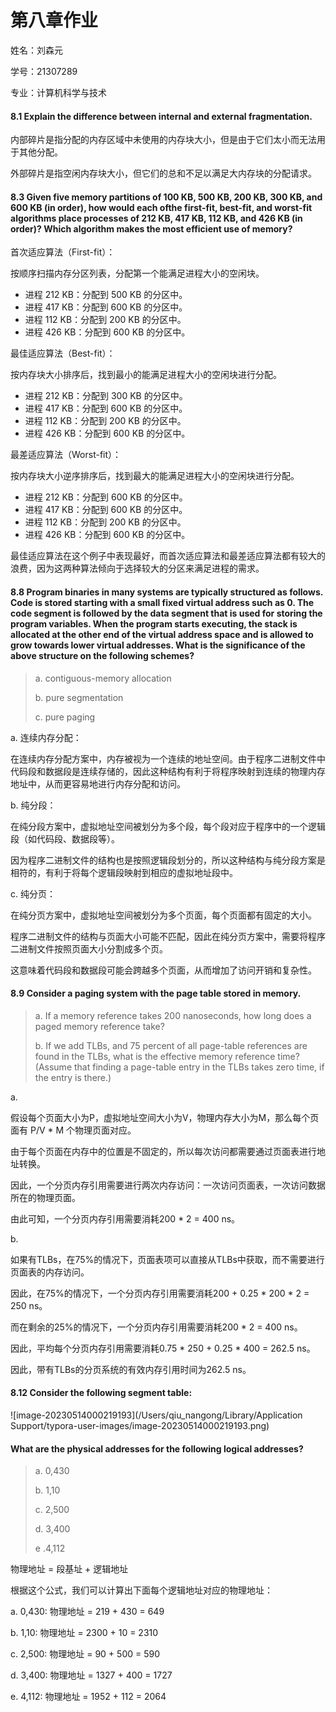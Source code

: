 # 第八章作业

姓名：刘森元

学号：21307289

专业：计算机科学与技术



#### 8.1 Explain the difference between internal and external fragmentation.

内部碎片是指分配的内存区域中未使用的内存块大小，但是由于它们太小而无法用于其他分配。 

外部碎片是指空闲内存块大小，但它们的总和不足以满足大内存块的分配请求。



#### 8.3 Given five memory partitions of 100 KB, 500 KB, 200 KB, 300 KB, and 600 KB (in order), how would each ofthe first-fit, best-fit, and worst-fit algorithms place processes of 212 KB, 417 KB, 112 KB, and 426 KB (in order)? Which algorithm makes the most efficient use of memory?

首次适应算法（First-fit）：

按顺序扫描内存分区列表，分配第一个能满足进程大小的空闲块。

- 进程 212 KB：分配到 500 KB 的分区中。
- 进程 417 KB：分配到 600 KB 的分区中。
- 进程 112 KB：分配到 200 KB 的分区中。
- 进程 426 KB：分配到 600 KB 的分区中。

最佳适应算法（Best-fit）：

按内存块大小排序后，找到最小的能满足进程大小的空闲块进行分配。

- 进程 212 KB：分配到 300 KB 的分区中。
- 进程 417 KB：分配到 600 KB 的分区中。
- 进程 112 KB：分配到 200 KB 的分区中。
- 进程 426 KB：分配到 600 KB 的分区中。

最差适应算法（Worst-fit）：

按内存块大小逆序排序后，找到最大的能满足进程大小的空闲块进行分配。

- 进程 212 KB：分配到 600 KB 的分区中。
- 进程 417 KB：分配到 600 KB 的分区中。
- 进程 112 KB：分配到 200 KB 的分区中。
- 进程 426 KB：分配到 600 KB 的分区中。

最佳适应算法在这个例子中表现最好，而首次适应算法和最差适应算法都有较大的浪费，因为这两种算法倾向于选择较大的分区来满足进程的需求。



#### 8.8 Program binaries in many systems are typically structured as follows. Code is stored starting with a small fixed virtual address such as 0. The code segment is followed by the data segment that is used for storing the program variables. When the program starts executing, the stack is allocated at the other end of the virtual address space and is allowed to grow towards lower virtual addresses. What is the significance of the above structure on the following schemes?

> a. contiguous-memory allocation
>
> b. pure segmentation
>
> c. pure paging

a. 连续内存分配： 

在连续内存分配方案中，内存被视为一个连续的地址空间。由于程序二进制文件中代码段和数据段是连续存储的，因此这种结构有利于将程序映射到连续的物理内存地址中，从而更容易地进行内存分配和访问。

b. 纯分段：

在纯分段方案中，虚拟地址空间被划分为多个段，每个段对应于程序中的一个逻辑段（如代码段、数据段等）。

因为程序二进制文件的结构也是按照逻辑段划分的，所以这种结构与纯分段方案是相符的，有利于将每个逻辑段映射到相应的虚拟地址段中。

c. 纯分页： 

在纯分页方案中，虚拟地址空间被划分为多个页面，每个页面都有固定的大小。

程序二进制文件的结构与页面大小可能不匹配，因此在纯分页方案中，需要将程序二进制文件按照页面大小分割成多个页。

这意味着代码段和数据段可能会跨越多个页面，从而增加了访问开销和复杂性。



#### 8.9 Consider a paging system with the page table stored in memory.

> a. If a memory reference takes 200 nanoseconds, how long does a paged memory reference take?
>
> b. If we add TLBs, and 75 percent of all page-table references are found in the TLBs, what is the effective memory reference time? (Assume that finding a page-table entry in the TLBs takes zero time, if the entry is there.)

a. 

假设每个页面大小为P，虚拟地址空间大小为V，物理内存大小为M，那么每个页面有 P/V * M 个物理页面对应。

由于每个页面在内存中的位置是不固定的，所以每次访问都需要通过页面表进行地址转换。

因此，一个分页内存引用需要进行两次内存访问：一次访问页面表，一次访问数据所在的物理页面。

由此可知，一个分页内存引用需要消耗200 * 2 = 400 ns。

b. 

如果有TLBs，在75%的情况下，页面表项可以直接从TLBs中获取，而不需要进行页面表的内存访问。

因此，在75%的情况下，一个分页内存引用需要消耗200 + 0.25 * 200 * 2 = 250 ns。

而在剩余的25%的情况下，一个分页内存引用需要消耗200 * 2 = 400 ns。

因此，平均每个分页内存引用需要消耗0.75 * 250 + 0.25 * 400 = 262.5 ns。

因此，带有TLBs的分页系统的有效内存引用时间为262.5 ns。



#### 8.12 Consider the following segment table:

![image-20230514000219193](/Users/qiu_nangong/Library/Application Support/typora-user-images/image-20230514000219193.png)

#### What are the physical addresses for the following logical addresses?

> a. 0,430
>
> b. 1,10
>
> c. 2,500
>
> d. 3,400
>
> e .4,112

物理地址 = 段基址 + 逻辑地址

根据这个公式，我们可以计算出下面每个逻辑地址对应的物理地址：

a. 0,430: 物理地址 = 219 + 430 = 649 

b. 1,10: 物理地址 = 2300 + 10 = 2310 

c. 2,500: 物理地址 = 90 + 500 = 590 

d. 3,400: 物理地址 = 1327 + 400 = 1727 

e. 4,112: 物理地址 = 1952 + 112 = 2064